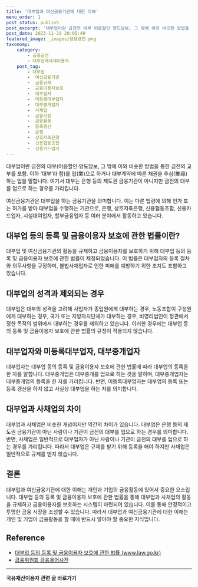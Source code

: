 ```yaml
---
title: '대부업과 여신금융기관에 대한 이해'
menu_order: 1
post_status: publish
post_excerpt: '대부업이란 금전의 대부 어음할인 양도담보, 그 밖에 이와 비슷한 방법을 통한 금전의 교부를 포함. 이하  대부 라 함 를 업 業 으로 하거나 대부계약에 따른 채권을 추심 推尋 하는 업을 말합니다. 여기서 대부는 은행 등의 제도권 금융기관이 아니지만 금전의 대부를 업으로 하는 경우를 가리킵니다.'
post_date: 2023-11-29 20:05:49
featured_image: _images/금융금전.png
taxonomy:
    category:
        - 금융금전
        - 대부업체사채이용자
    post_tag:
        - 대부업
        -  여신금융기관
        -  금융규제
        -  금융이용자보호
        -  대부업자
        -  미등록대부업자
        -  대부중개업자
        -  사채업
        -  금융시장
        -  금융활동
        -  등록갱신
        -  은행
        -  상호저축은행
        -  신용협동조합
        -  신용카드업자
---
```



대부업이란 금전의 대부(어음할인·양도담보, 그 밖에 이와 비슷한 방법을 통한 금전의 교부를 포함. 이하 ‘대부’라 함)를 업(業)으로 하거나 대부계약에 따른 채권을 추심(推尋)하는 업을 말합니다. 여기서 대부는 은행 등의 제도권 금융기관이 아니지만 금전의 대부를 업으로 하는 경우를 가리킵니다.

여신금융기관은 대부업을 하는 금융기관을 의미합니다. 이는 다른 법령에 의해 인가 또는 허가를 받아 대부업을 수행하는 기관으로, 은행, 상호저축은행, 신용협동조합, 신용카드업자, 시설대여업자, 할부금융업자 등 여러 분야에서 활동하고 있습니다. 

## 대부업 등의 등록 및 금융이용자 보호에 관한 법률이란?

대부업 및 여신금융기관의 활동을 규제하고 금융이용자를 보호하기 위해 대부업 등의 등록 및 금융이용자 보호에 관한 법률이 제정되었습니다. 이 법률은 대부업자의 등록 절차와 의무사항을 규정하며, 불법사채업자로 인한 피해를 예방하기 위한 조치도 포함하고 있습니다.

## 대부업의 성격과 제외되는 경우

대부업은 대부의 성격을 고려해 사업자가 종업원에게 대부하는 경우, 노동조합이 구성원에게 대부하는 경우, 국가 또는 지방자치단체가 대부하는 경우, 비영리법인이 정관에서 정한 목적의 범위에서 대부하는 경우를 제외하고 있습니다. 이러한 경우에는 대부업 등의 등록 및 금융이용자 보호에 관한 법률의 규정이 적용되지 않습니다.

## 대부업자와 미등록대부업자, 대부중개업자

대부업자는 대부업 등의 등록 및 금융이용자 보호에 관한 법률에 따라 대부업의 등록을 한 자를 말합니다. 대부중개업은 대부중개를 업으로 하는 것을 말하며, 대부중개업자는 대부중개업의 등록을 한 자를 가리킵니다. 반면, 미등록대부업자는 대부업의 등록 또는 등록 갱신을 하지 않고 사실상 대부업을 하는 자를 의미합니다.

## 대부업과 사채업의 차이

대부업과 사채업은 비슷한 개념이지만 약간의 차이가 있습니다. 대부업은 은행 등의 제도권 금융기관이 아닌 사람이나 기관이 금전의 대부를 업으로 하는 경우를 의미합니다. 반면, 사채업은 일반적으로 대부업자가 아닌 사람이나 기관이 금전의 대부를 업으로 하는 경우를 가리킵니다. 따라서 대부업은 규제를 받기 위해 등록을 해야 하지만 사채업은 일반적으로 규제를 받지 않습니다.

## 결론

대부업과 여신금융기관에 대한 이해는 개인과 기업의 금융활동에 있어서 중요한 요소입니다. 대부업 등의 등록 및 금융이용자 보호에 관한 법률을 통해 대부업과 사채업의 활동을 규제하고 금융이용자를 보호하는 시스템이 마련되어 있습니다. 이를 통해 안정적이고 투명한 금융 시장을 조성할 수 있습니다. 따라서 대부업과 여신금융기관에 대한 이해는 개인 및 기업이 금융활동을 할 때에 반드시 알아야 할 중요한 지식입니다.

[유용한 법령정보 1]: https://www.law.go.kr/%EB%B2%95%EB%A0%B9/%EB%8C%80%EB%B6%80%EC%97%85%20%EB%93%B1%EC%9D%98%20%EB%93%B1%EB%A1%9D%EB%B0%8F%20%EA%B8%88%EC%9C%B5%EC%9D%B4%EC%9A%A9%EC%9E%90%20%EB%B3%B4%ED%98%B8%EC%97%90%20%EA%B4%80%ED%95%9C%20%EB%B2%95%EB%A5%A0

[유용한 법령정보 2]: https://www.law.go.kr/%EB%B2%95%EB%A0%B9/%EB%8C%80%EB%B6%80%EC%97%85%20%ED%9A%8C%EA%B3%A0

[유용한 법령정보 3]: https://www.law.go.kr/%EB%B2%95%EB%A0%B9/%EB%8C%80%EB%B6%80%EC%97%85%20%ED%97%88%EA%B0%80%EB%93%B1%EC%9E%90

[유용한 법령정보 4]: https://www.law.go.kr/%EB%B2%95%EB%A0%B9/%EB%8C%80%EB%B6%80%EC%97%85%20%ED%97%88%EA%B0%80%EB%93%B1%EC%9E%90

[유용한 법령정보 5]: https://www.law.go.kr/%EB%B2%95%EB%A0%B9/%EB%8C%80%EB%B6%80%EC%97%85%20%EC%97%AC%EB%8B%A8%EA%B8%88%EC%9C%B5%EC%9D%B4%EC%9A%A9%EA%B8%B0%EA%B4%80

[유용한 법령정보 6]: https://www.law.go.kr/%EB%B2%95%EB%A0%B9/%EB%8C%80%EB%B6%80%EC%A4%91%EA%B0%9C%EC%97%85%20%ED%97%88%EA%B0%80%EB%93%B1%EC%9E%90

## Reference
- [대부업 등의 등록 및 금융이용자 보호에 관한 법률 (www.law.go.kr)](https://www.law.go.kr/%EB%B2%95%EB%A0%B9/%EB%8C%80%EB%B6%80%EC%97%85%20%EB%93%B1%EC%9D%98%20%EB%93%B1%EB%A1%9D%EB%B0%8F%20%EA%B8%88%EC%9C%B5%EC%9D%B4%EC%9A%A9%EC%9E%90%20%EB%B3%B4%ED%98%B8%EC%97%90%20%EA%B4%80%ED%95%9C%20%EB%B2%95%EB%A5%A0)
- [금융위원회 금융용어사전](http://glossary.fss.or.kr/glosariestMain.do?menuId=040201)
<!-- wp:separator -->
<hr class="wp-block-separator has-alpha-channel-opacity"/>
<!-- /wp:separator -->

<!-- wp:group {"backgroundColor":"base","layout":{"type":"constrained"}} -->
<div class="wp-block-group has-base-background-color has-background"><!-- wp:paragraph {"align":"center","fontSize":"medium"} -->
<p class="has-text-align-center has-large-font-size"><strong>국유재산이용자 관련 글 바로가기</strong></p>
<!-- /wp:paragraph -->


<!-- wp:latest-posts
{"categories":[{"id":7404,"count":19,"description":"","link":"https://uknowlaw.com/category/%ea%b5%ad%ec%9c%a0%ec%9e%ac%ec%82%b0%ec%9d%b4%ec%9a%a9%ec%9e%90/","name":"국유재산이용자","slug":"국유재산이용자","taxonomy":"category","parent":0,"meta":[],"_links":{"self":[{"href":"https://uknowlaw.com/wp-json/wp/v2/categories/7404"}],"collection":[{"href":"https://uknowlaw.com/wp-json/wp/v2/categories"}],"about":[{"href":"https://uknowlaw.com/wp-json/wp/v2/taxonomies/category"}],"wp:post_type":[{"href":"https://uknowlaw.com/wp-json/wp/v2/posts?categories=7404"}],"curies":[{"name":"wp","href":"https://api.w.org/{rel}","templated":true}]}}],"postsToShow":100,"excerptLength":28,"postLayout":"grid","columns":2,"featuredImageAlign":"left","featuredImageSizeSlug":"large","fontSize":"small"} /--></div>
<!-- /wp:group -->